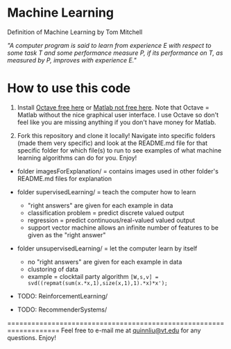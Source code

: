 Machine Learning
================

Definition of Machine Learning by Tom Mitchell

*"A computer program is said to learn from experience E with respect to some task T and some performance measure P, if its performance on T, as measured by P, improves with experience E."*

How to use this code
====================

1. Install [Octave free here](https://db.tt/J97Im052) or [Matlab not free here](http://www.mathworks.com/products/matlab/). Note that Octave = Matlab without the nice graphical user interface. I use Octave so don't feel like you are missing anything if you 
don't have money for Matlab.

2. Fork this repository and clone it locally! Navigate into specific folders (made them very specific) and look at the README.md file for that specific folder for which file(s) to run to see examples of what machine learning algorithms can do for you. Enjoy!

- folder imagesForExplanation/ = contains images used in other folder's README.md files for explanation

- folder supervisedLearning/ = teach the computer how to learn
    + "right answers" are given for each example in data
	+ classification problem = predict discrete valued output
	+ regression = predict continuous/real-valued valued output 
	+ support vector machine allows an infinite number of features to be given as the "right answer"


- folder unsupervisedLearning/ = let the computer learn by itself
    + no "right answers" are given for each example in data
    + clustoring of data
    + example = clocktail party algorithm ```[W,s,v] = svd((repmat(sum(x.*x,1),size(x,1),1).*x)*x');```

- TODO: ReinforcementLearning/
- TODO: RecommenderSystems/

===================================================================
Feel free to e-mail me at quinnliu@vt.edu for any questions. Enjoy!